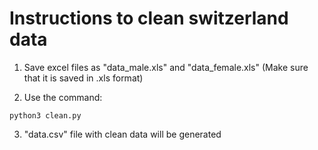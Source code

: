 # Instructions to clean switzerland data

1. Save excel files as "data_male.xls" and "data_female.xls" (Make sure that it is saved in .xls format)

2. Use the command:

```
python3 clean.py
```

3. "data.csv" file with clean data will be generated
